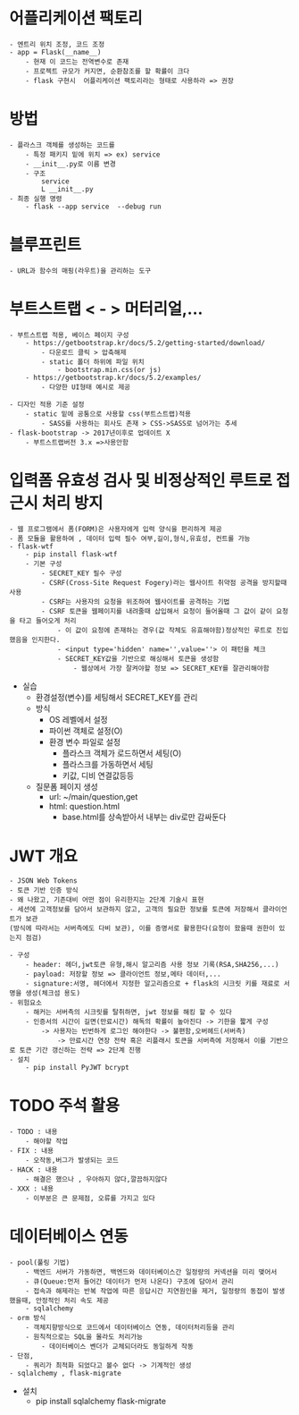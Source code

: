 # 어플리케이션 팩토리
    - 엔트리 위치 조정, 코드 조정
    - app = Flask(__name__)
        - 현재 이 코드는 전역변수로 존재
        - 프로젝트 규모가 커지면, 순환참조를 할 확률이 크다
        - flask 구현시  어플리케이션 팩토리라는 형태로 사용하라 => 권장

#  방법
    - 플라스크 객체를 생성하는 코드를
        - 특정 패키지 밑에 위치 => ex) service
        - __init__.py로 이름 변경
        - 구조
            service
            L __init__.py
    - 최종 실행 명령
        - flask --app service  --debug run

# 블루프린트
    - URL과 함수의 매핑(라우트)을 관리하는 도구

# 부트스트랩 < - > 머터리얼,...
    - 부트스트랩 적용, 베이스 페이지 구성
        - https://getbootstrap.kr/docs/5.2/getting-started/download/
            - 다운로드 클릭 > 압축해제
            - static 폴더 하위에 파일 위치
                - bootstrap.min.css(or js)
        - https://getbootstrap.kr/docs/5.2/examples/
            - 다양한 UI형태 예시로 제공

    - 디자인 적용 기준 설정
        - static 밑에 공통으로 사용할 css(부트스트랩)적용
            - SASS를 사용하는 회사도 존재 > CSS->SASS로 넘어가는 추세
    - flask-bootstrap -> 2017년이후로 업데이트 X
        - 부트스트랩버전 3.x =>사용안함

# 입력폼 유효성 검사 및 비정상적인 루트로 접근시 처리 방지
    - 웹 프로그램에서 폼(FORM)은 사용자에게 입력 양식을 편리하게 제공
    - 폼 모듈을 활용하여 , 데이터 입력 필수 여부,길이,형식,유효성, 컨트롤 가능
    - flask-wtf
        - pip install flask-wtf
        - 기본 구성
            - SECRET_KEY 필수 구성
            - CSRF(Cross-Site Request Fogery)라는 웹사이트 취약점 공격을 방지할때 사용
            - CSRF는 사용자의 요청을 위조하여 웹사이트를 공격하는 기법
            - CSRF 토큰을 웹페이지를 내려줄때 삽입해서 요청이 들어올때 그 값이 같이 요청을 타고 들어오게 처리
                - 이 값이 요청에 존재하는 경우(값 작체도 유효해야함)정상적인 루트로 진입했음을 인지한다.
                - <input type='hidden' name='',value=''> 이 패턴을 체크
                - SECRET_KEY값을 기반으로 해싱해서 토큰을 생성함
                    - 웹상에서 가장 잘켜야할 정보 => SECRET_KEY를 잘관리해야함

- 실습
    - 환경설정(변수)를 세팅해서 SECRET_KEY를 관리
    - 방식
        - OS 레벨에서 설정
        - 파이썬 객체로 설정(O)
        - 환경 변수 파일로 설정
            - 플라스크 객체가 로드하면서 세팅(O)
            - 플라스크를 가동하면서 세팅
            - 키값, 디비 연결값등등 
    - 질문폼 페이지 생성
        - url: ~/main/question,get
        - html: question.html
            - base.html를 상속받아서 내부는 div로만 감싸둔다

# JWT 개요
    - JSON Web Tokens
    - 토큰 기반 인증 방식
    - 왜 나왔고, 기존대비 어떤 점이 유리한지는 2단계 기술시 표현
    - 세션에 고객정보를 담아서 보관하지 않고, 고객의 필요한 정보를 토큰에 저장해서 클라이언트가 보관
    (방식에 따라서는 서버측에도 다비 보관), 이를 증명서로 활용한다(요청이 왔을때 권한이 있는지 점검)

    - 구성
        - header: 헤더,jwt토큰 유형,해시 알고리즘 사용 정보 기록(RSA,SHA256,...)
        - payload: 저장할 정보 => 클라이언트 정보,메타 데이터,...
        - signature:서명, 헤더에서 지정한 알고리즘으로 + flask의 시크릿 키를 재료로 서명을 생성(체크섬 용도)
    - 위험요소
        - 해커는 서버측의 시크릿를 탈취하면, jwt 정보를 해킹 할 수 있다
        - 인증서의 시간이 길면(만료시간) 해독의 확률이 높아진다 -> 기한을 짧게 구성
            -> 사용자는 빈번하게 로그인 해야한다 -> 불편함,오버헤드(서버측)
                -> 만료시간 연장 전략 혹은 리플래시 토큰을 서버측에 저장해서 이를 기반으로 토큰 기간 갱신하는 전략 => 2단계 진행
    - 설치
        - pip install PyJWT bcrypt

#  TODO 주석 활용
    - TODO : 내용
        - 해야할 작업
    - FIX : 내용
        - 오작동,버그가 발생되는 코드
    - HACK : 내용
        - 해결은 했으나 , 우아하지 않다,깔끔하지않다
    - XXX : 내용
        - 이부분은 큰 문제점, 오류를 가지고 있다

# 데이터베이스 연동
    - pool(풀링 기법)
        - 백엔드 서버가 가동하면, 백엔드와 데이터베이스간 일정량의 커넥션을 미리 맺어서
        - 큐(Queue:먼저 들어간 데이터가 먼저 나온다) 구조에 담아서 관리
        - 접속과 해제라는 반복 작업에 따른 응답시간 지연원인을 제거, 일정량의 동접이 발생했을때, 안정적인 처리 속도 제공
        - sqlalchemy
    - orm 방식
        - 객체지향방식으로 코드에서 데이터베이스 연동, 데이터처리등을 관리
        - 원칙적으로는 SQL을 몰라도 처리가능
            - 데이터베이스 벤더가 교체되더라도 동일하게 작동
    - 단점,
        - 쿼리가 최적화 되었다고 볼수 없다 -> 기계적인 생성
    - sqlalchemy , flask-migrate
- 설치
    - pip install sqlalchemy flask-migrate